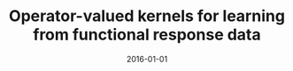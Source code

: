 ---
title: "Operator-valued kernels for learning from functional response data"
permalink: /publications/2016-01-01-Operator-valued-kernels-for-learning-from-functional-response-data
venue: 'Journal of Machine Learning Research'
date: 2016-01-01
collection: publications
paperurl: 'https://www.jmlr.org/papers/volume17/11-315/11-315.pdf'
citation: '&quot;Operator-valued kernels for learning from functional response data.&quot; Kadri, H., Duflos, E., Preux, P., Canu, S., Rakotomamonjy, A. and Audiffren, J. Journal of Machine Learning Research, 2016.'
---